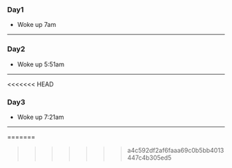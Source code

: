 ### Day1
- Woke up 7am
---
### Day2
- Woke up 5:51am
---

<<<<<<< HEAD
### Day3
- Woke up 7:21am
---
=======
>>>>>>> a4c592df2af6faaa69c0b5bb4013447c4b305ed5
